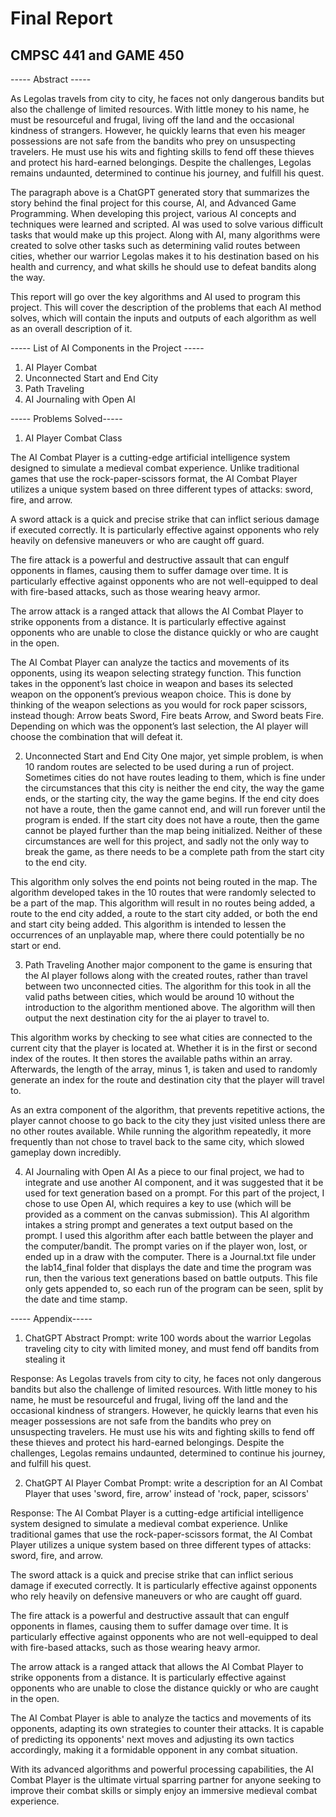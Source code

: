 # Final Report
## CMPSC 441 and GAME 450

----- Abstract -----

As Legolas travels from city to city, he faces not only dangerous bandits but also the challenge of limited resources. With little money to his name, he must be resourceful and frugal, living off the land and the occasional kindness of strangers. However, he quickly learns that even his meager possessions are not safe from the bandits who prey on unsuspecting travelers. He must use his wits and fighting skills to fend off these thieves and protect his hard-earned belongings. Despite the challenges, Legolas remains undaunted, determined to continue his journey, and fulfill his quest.

The paragraph above is a ChatGPT generated story that summarizes the story behind the final project for this course, AI, and Advanced Game Programming. When developing this project, various AI concepts and techniques were learned and scripted. AI was used to solve various difficult tasks that would make up this project. Along with AI, many algorithms were created to solve other tasks such as determining valid routes between cities, whether our warrior Legolas makes it to his destination based on his health and currency, and what skills he should use to defeat bandits along the way. 

This report will go over the key algorithms and AI used to program this project. This will cover the description of the problems that each AI method solves, which will contain the inputs and outputs of each algorithm as well as an overall description of it. 

----- List of AI Components in the Project -----
1.  AI Player Combat
2.  Unconnected Start and End City
3.  Path Traveling 
4.  AI Journaling with Open AI

----- Problems Solved-----
1.   AI Player Combat Class

The AI Combat Player is a cutting-edge artificial intelligence system designed to simulate a medieval combat experience. Unlike traditional games that use the rock-paper-scissors format, the AI Combat Player utilizes a unique system based on three different types of attacks: sword, fire, and arrow.

A sword attack is a quick and precise strike that can inflict serious damage if executed correctly. It is particularly effective against opponents who rely heavily on defensive maneuvers or who are caught off guard.

The fire attack is a powerful and destructive assault that can engulf opponents in flames, causing them to suffer damage over time. It is particularly effective against opponents who are not well-equipped to deal with fire-based attacks, such as those wearing heavy armor.

The arrow attack is a ranged attack that allows the AI Combat Player to strike opponents from a distance. It is particularly effective against opponents who are unable to close the distance quickly or who are caught in the open.

The AI Combat Player can analyze the tactics and movements of its opponents, using its weapon selecting strategy function. This function takes in the opponent’s last choice in weapon and bases its selected weapon on the opponent’s previous weapon choice. This is done by thinking of the weapon selections as you would for rock paper scissors, instead though: Arrow beats Sword, Fire beats Arrow, and Sword beats Fire. Depending on which was the opponent’s last selection, the AI player will choose the combination that will defeat it. 

2.  Unconnected Start and End City
One major, yet simple problem, is when 10 random routes are selected to be used during a run of project. Sometimes cities do not have routes leading to them, which is fine under the circumstances that this city is neither the end city, the way the game ends, or the starting city, the way the game begins. If the end city does not have a route, then the game cannot end, and will run forever until the program is ended. If the start city does not have a route, then the game cannot be played further than the map being initialized. Neither of these circumstances are well for this project, and sadly not the only way to break the game, as there needs to be a complete path from the start city to the end city. 

This algorithm only solves the end points not being routed in the map. The algorithm developed takes in the 10 routes that were randomly selected to be a part of the map. This algorithm will result in no routes being added, a route to the end city added, a route to the start city added, or both the end and start city being added. This algorithm is intended to lessen the occurrences of an unplayable map, where there could potentially be no start or end. 

3.  Path Traveling 
Another major component to the game is ensuring that the AI player follows along with the created routes, rather than travel between two unconnected cities. The algorithm for this took in all the valid paths between cities, which would be around 10 without the introduction to the algorithm mentioned above. The algorithm will then output the next destination city for the ai player to travel to. 

This algorithm works by checking to see what cities are connected to the current city that the player is located at. Whether it is in the first or second index of the routes. It then stores the available paths within an array. Afterwards, the length of the array, minus 1, is taken and used to randomly generate an index for the route and destination city that the player will travel to. 

As an extra component of the algorithm, that prevents repetitive actions, the player cannot choose to go back to the city they just visited unless there are no other routes available. While running the algorithm repeatedly, it more frequently than not chose to travel back to the same city, which slowed gameplay down incredibly. 

4.  AI Journaling with Open AI
As a piece to our final project, we had to integrate and use another AI component, and it was suggested that it be used for text generation based on a prompt. For this part of the project, I chose to use Open AI, which requires a key to use (which will be provided as a comment on the canvas submission). This AI algorithm intakes a string prompt and generates a text output based on the prompt. I used this algorithm after each battle between the player and the computer/bandit. The prompt varies on if the player won, lost, or ended up in a draw with the computer. There is a Journal.txt file under the lab14_final folder that displays the date and time the program was run, then the various text generations based on battle outputs. This file only gets appended to, so each run of the program can be seen, split by the date and time stamp. 


----- Appendix-----
1.	ChatGPT Abstract
Prompt: write 100 words about the warrior Legolas traveling city to city with limited money, and must fend off bandits from stealing it

Response: As Legolas travels from city to city, he faces not only dangerous bandits but also the challenge of limited resources. With little money to his name, he must be resourceful and frugal, living off the land and the occasional kindness of strangers. However, he quickly learns that even his meager possessions are not safe from the bandits who prey on unsuspecting travelers. He must use his wits and fighting skills to fend off these thieves and protect his hard-earned belongings. Despite the challenges, Legolas remains undaunted, determined to continue his journey, and fulfill his quest.

2.	ChatGPT AI Player Combat
Prompt: write a description for an AI Combat Player that uses 'sword, fire, arrow' instead of 'rock, paper, scissors'

Response: The AI Combat Player is a cutting-edge artificial intelligence system designed to simulate a medieval combat experience. Unlike traditional games that use the rock-paper-scissors format, the AI Combat Player utilizes a unique system based on three different types of attacks: sword, fire, and arrow.

The sword attack is a quick and precise strike that can inflict serious damage if executed correctly. It is particularly effective against opponents who rely heavily on defensive maneuvers or who are caught off guard.

The fire attack is a powerful and destructive assault that can engulf opponents in flames, causing them to suffer damage over time. It is particularly effective against opponents who are not well-equipped to deal with fire-based attacks, such as those wearing heavy armor.

The arrow attack is a ranged attack that allows the AI Combat Player to strike opponents from a distance. It is particularly effective against opponents who are unable to close the distance quickly or who are caught in the open.

The AI Combat Player is able to analyze the tactics and movements of its opponents, adapting its own strategies to counter their attacks. It is capable of predicting its opponents' next moves and adjusting its own tactics accordingly, making it a formidable opponent in any combat situation.

With its advanced algorithms and powerful processing capabilities, the AI Combat Player is the ultimate virtual sparring partner for anyone seeking to improve their combat skills or simply enjoy an immersive medieval combat experience.


